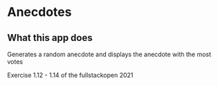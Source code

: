 # Anecdotes

## What this app does

Generates a random anecdote and displays the anecdote with the most votes

Exercise 1.12 - 1.14 of the fullstackopen 2021
